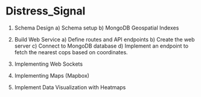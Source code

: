 # Distress_Signal

1) Schema Design
   a) Schema setup
   b) MongoDB Geospatial Indexes

2) Build Web Service
   a) Define routes and API endpoints
   b) Create the web server
   c) Connect to MongoDB database
   d) Implement an endpoint to fetch the nearest cops based on coordinates.

3) Implementing Web Sockets
   
4) Implementing Maps (Mapbox)
   
5) Implement Data Visualization with Heatmaps

